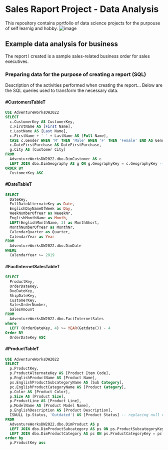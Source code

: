 # Sales Raport Project - Data Analysis
This repository contains portfolio of data science projects for the purpouse of self learnig and hobby.
![image](https://github.com/GeeHouseCode/SalesRaportProject_DataAnalysis/assets/110656951/4ab4d34c-3e2b-40d3-b731-ae0270cd9e20)
## Example data analysis for business
The report I created is a sample sales-related business order for sales executives.
### Preparing data for the purpose of creating a report (SQL)
Description of the activities performed when creating the report...
Below are the SQL queries used to transform the necessary data.

#### #CustomersTableT
```SQL
USE AdventureWorksDW2022
SELECT 
  c.CustomerKey AS CustomerKey, 
  c.FirstName AS [First Name], 
  c.LastName AS [Last Name], 
  c.FirstName + ' ' + LastName AS [Full Name], 
  CASE c.Gender WHEN 'M' THEN 'Male' WHEN 'F' THEN 'Female' END AS Gender, -- changing gender markers to full names
  c.DateFirstPurchase AS DateFirstPurchase, 
  g.City AS [Customer City] 
FROM 
  AdventureWorksDW2022.dbo.DimCustomer AS c 
  LEFT JOIN dbo.DimGeography AS g ON g.GeographyKey = c.GeographyKey -- city to the customer
ORDER BY 
  CustomerKey ASC
```

#### #DateTableT
```SQL
SELECT 
  DateKey, 
  FullDateAlternateKey as Date, 
  EnglishDayNameOfWeek as Day, 
  WeekNumberOfYear as WeeekNr, 
  EnglishMonthName as Month, 
  LEFT(EnglishMonthName, 3) as MonthShort, 
  MonthNumberOfYear as MonthNr, 
  CalendarQuarter as Quarter, 
  CalendarYear as Year 
FROM 
  AdventureWorksDW2022.dbo.DimDate 
WHERE 
  CalendarYear >= 2019

```

#### #FactlnternetSalesTableT
```SQL
SELECT 
  ProductKey, 
  OrderDateKey, 
  DueDateKey, 
  ShipDateKey, 
  CustomerKey, 
  SalesOrderNumber, 
  SalesAmount 
FROM 
  AdventureWorksDW2022.dbo.FactInternetSales 
where 
  LEFT (OrderDateKey, 4) >= YEAR(Getdate()) - 4
Order BY 
  OrderDateKey ASC
```

#### #ProductTableT
```SQL
USE AdventureWorksDW2022 
SELECT 
  p.ProductKey, 
  p.ProductAlternateKey AS [Product Item Code], 
  p.EnglishProductName AS [Product Name], 
  ps.EnglishProductSubcategoryName AS [Sub Category], 
  pc.EnglishProductCategoryName AS [Product Category], 
  p.Color AS [Product Color], 
  p.Size AS [Product Size], 
  p.ProductLine AS [Product Line], 
  p.ModelName AS [Product Model Name], 
  p.EnglishDescription AS [Product Description], 
  ISNULL (p.Status, 'Outdated') AS [Product Status] -- replacing null values, to better visualize the data in the future
FROM 
  AdventureWorksDW2022.dbo.DimProduct AS p 
  LEFT JOIN dbo.DimProductSubcategory AS ps ON ps.ProductSubcategoryKey = p.ProductSubcategoryKey --
  LEFT JOIN dbo.DimProductCategory AS pc ON ps.ProductCategoryKey = pc.ProductCategoryKey -- product data that may be useful for analysis
order by 
  p.ProductKey asc
```
